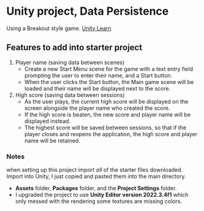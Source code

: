 # Unity project, Data Persistence
Using a Breakout style game.
[Unity Learn](https://learn.unity.com/tutorial/submission-data-persistence-in-a-new-repo)


## Features to add into starter project

1. Player name (saving data between scenes)
    - Create a new Start Menu scene for the game with a text entry field prompting the user to enter their name, and a Start button.
    - When the user clicks the Start button, the Main game scene will be loaded and their name will be displayed next to the score.
2. High score (saving data between sessions)
   - As the user plays, the current high score will be displayed on the screen alongside the player name who created the score.
   - If the high score is beaten, the new score and player name will be displayed instead.
   - The highest score will be saved between sessions, so that if the player closes and reopens the application, the high score and player name will be retained.


### Notes

when setting up this project import *all* of the starter files downloaded. Import into Unity, I just copied and pasted them into the main directory.

- **Assets** folder, **Packages** folder, and the **Project Settings** folder.
- I upgraded the project to use **Unity Editor version 2022.3.4f1** which only messed with the rendering some textures are missing colors.